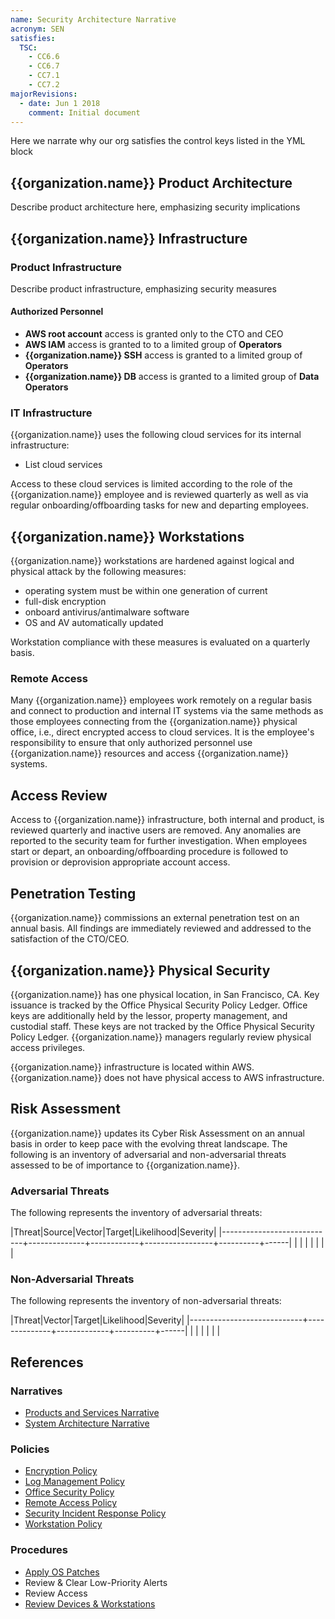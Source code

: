 ```yaml
---
name: Security Architecture Narrative
acronym: SEN
satisfies:
  TSC:
    - CC6.6
    - CC6.7
    - CC7.1
    - CC7.2
majorRevisions:
  - date: Jun 1 2018
    comment: Initial document
---
```


Here we narrate why our org satisfies the control keys listed in the YML block

## {{organization.name}} Product Architecture

Describe product architecture here, emphasizing security implications

## {{organization.name}} Infrastructure

### Product Infrastructure

Describe product infrastructure, emphasizing security measures

#### Authorized Personnel

- **AWS root account** access is granted only to the CTO and CEO
- **AWS IAM** access is granted to to a limited group of **Operators**
- **{{organization.name}} SSH** access is granted to a limited group of **Operators**
- **{{organization.name}} DB** access is granted to a limited group of **Data Operators**

### IT Infrastructure

{{organization.name}} uses the following cloud services for its internal infrastructure:

- List cloud services

Access to these cloud services is limited according to the role of the {{organization.name}} employee and is reviewed quarterly as well as via regular onboarding/offboarding tasks for new and departing employees.

## {{organization.name}} Workstations

{{organization.name}} workstations are hardened against logical and physical attack by the following measures:

- operating system must be within one generation of current
- full-disk encryption
- onboard antivirus/antimalware software
- OS and AV automatically updated

Workstation compliance with these measures is evaluated on a quarterly basis.

### Remote Access

Many {{organization.name}} employees work remotely on a regular basis and connect to production and internal IT systems via the same methods as those employees connecting from the {{organization.name}} physical office, i.e., direct encrypted access to cloud services. It is the employee's responsibility to ensure that only authorized personnel use {{organization.name}} resources and access {{organization.name}} systems.

## Access Review

Access to {{organization.name}} infrastructure, both internal and product, is reviewed quarterly and inactive users are removed. Any anomalies are reported to the security team for further investigation. When employees start or depart, an onboarding/offboarding procedure is followed to provision or deprovision appropriate account access.

## Penetration Testing

{{organization.name}} commissions an external penetration test on an annual basis. All findings are immediately reviewed and addressed to the satisfaction of the CTO/CEO.

## {{organization.name}} Physical Security

{{organization.name}} has one physical location, in San Francisco, CA. Key issuance is tracked by the Office Physical Security Policy Ledger. Office keys are additionally held by the lessor, property management, and custodial staff. These keys are not tracked by the Office Physical Security Policy Ledger. {{organization.name}} managers regularly review physical access privileges.

{{organization.name}} infrastructure is located within AWS. {{organization.name}} does not have physical access to AWS infrastructure.

## Risk Assessment

{{organization.name}} updates its Cyber Risk Assessment on an annual basis in order to keep pace with the evolving threat landscape. The following is an inventory of adversarial and non-adversarial threats assessed to be of importance to {{organization.name}}.

### Adversarial Threats

The following represents the inventory of adversarial threats:

|Threat|Source|Vector|Target|Likelihood|Severity|
|----------------------------+--------------+------------+-----------------+----------+------|
| | | | | | |

### Non-Adversarial Threats

The following represents the inventory of non-adversarial threats:

|Threat|Vector|Target|Likelihood|Severity|
|----------------------------+--------------+-------------+----------+------|
| | | | | |

## References

### Narratives

- [Products and Services Narrative](/controls/narratives/products.md)
- [System Architecture Narrative](/controls/narratives/system.md)

### Policies

- [Encryption Policy](/controls/policies/encryption.md)
- [Log Management Policy](/controls/policies/log.md)
- [Office Security Policy](/controls/policies/office.md)
- [Remote Access Policy](/controls/policies/remote.md)
- [Security Incident Response Policy](/controls/policies/incident.md)
- [Workstation Policy](/controls/policies/workstation.md)

### Procedures

- [Apply OS Patches](/controls/procedures/patch.md)
- Review & Clear Low-Priority Alerts
- Review Access
- [Review Devices & Workstations](/controls/procedures/workstation.md)
